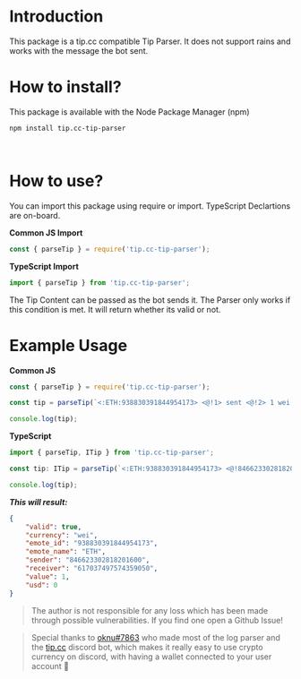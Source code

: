 # Introduction

This package is a tip.cc compatible Tip Parser. It does not support rains and works with the message the bot sent.
<br>

# How to install?
This package is available with the Node Package Manager (npm)
```
npm install tip.cc-tip-parser
```
<br>

# How to use?
You can import this package using require or import. TypeScript Declartions are on-board.

**Common JS Import**
```js
const { parseTip } = require('tip.cc-tip-parser');
```

**TypeScript Import**
```ts
import { parseTip } from 'tip.cc-tip-parser';
```

The Tip Content can be passed as the bot sends it. The Parser only works if this condition is met. It will return whether its valid or not.
<br>

# Example Usage

**Common JS**
```js
const { parseTip } = require('tip.cc-tip-parser');

const tip = parseTip(`<:ETH:938830391844954173> <@!1> sent <@!2> 1 wei (≈ $0.00).`);

console.log(tip);
```

**TypeScript**
```js
import { parseTip, ITip } from 'tip.cc-tip-parser';

const tip: ITip = parseTip(`<:ETH:938830391844954173> <@!846623302818201600> sent <@!617037497574359050> 1 wei (≈ $0.00).`);

console.log(tip);
```
***This will result:***
```json
{
    "valid": true,
    "currency": "wei",
    "emote_id": "938830391844954173",
    "emote_name": "ETH",
    "sender": "846623302818201600",
    "receiver": "617037497574359050",
    "value": 1,
    "usd": 0
}
```

> The author is not responsible for any loss which has been made through possible vulnerabilities.
> If you find one open a Github Issue!

> Special thanks to [oknu#7863](https://discord.com/users/350270174462607360) who made most of the log parser and the [tip.cc](https://tip.cc) discord bot, which makes it really easy to use crypto currency on discord, with having a wallet connected to your user account 🐻